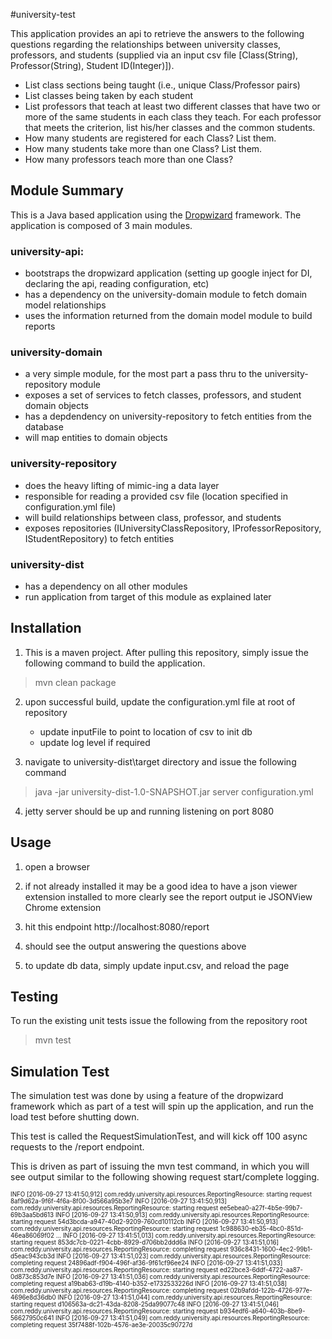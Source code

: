 #university-test

This application provides an api to retrieve the answers to the following questions regarding the relationships between university classes, professors, and students (supplied via an input csv file [Class(String), Professor(String), Student ID(Integer)]).

* List class sections being taught (i.e., unique Class/Professor pairs)
* List classes being taken by each student
* List professors that teach at least two different classes that have two or more of the same students in each class they teach.  For  each professor that meets the criterion, list his/her classes and the common students. 
* How many students are registered for each Class?  List them.
* How many students take more than one Class?  List them.
* How many professors teach more than one Class?

## Module Summary
This is a Java based application using the [Dropwizard](http://www.dropwizard.io/1.0.2/docs/ "Dropwizard") framework.  The application is composed of 3 main modules.

### university-api: 
* bootstraps the dropwizard application (setting up google inject for DI, declaring the api, reading configuration, etc)
* has a dependency on the university-domain module to fetch domain model relationships
* uses the information returned from the domain model module to build reports
    
### university-domain
* a very simple module, for the most part a pass thru to the university-repository module
* exposes a set of services to fetch classes, professors, and student domain objects
* has a depdendency on university-repository to fetch entities from the database
* will map entities to domain objects
    
### university-repository
* does the heavy lifting of mimic-ing a data layer
* responsible for reading a provided csv file (location specified in configuration.yml file)
* will build relationships between class, professor, and students
* exposes repositories (IUniversityClassRepository, IProfessorRepository, IStudentRepository) to fetch entities

### university-dist
* has a dependency on all other modules
* run application from target of this module as explained later

## Installation
1) This is a maven project.  After pulling this repository, simply issue the following command to build the application.
> mvn clean package

2) upon successful build, update the configuration.yml file at root of repository
   - update inputFile to point to location of csv to init db
   - update log level if required

3) navigate to university-dist\target  directory and issue the following command
> java -jar university-dist-1.0-SNAPSHOT.jar server configuration.yml

4) jetty server should be up and running listening on port 8080

## Usage
1) open a browser

2) if not already installed it may be a good idea to have a json viewer extension installed to more clearly see the report output
   ie JSONView Chrome extension

3) hit this endpoint http://localhost:8080/report

4) should see the output answering the questions above

5) to update db data, simply update input.csv, and reload the page

## Testing
To run the existing unit tests issue the following from the repository root
> mvn test

## Simulation Test

The simulation test was done by using a feature of the dropwizard framework which as part of a test will spin up
the application, and run the load test before shutting down.

This test is called the RequestSimulationTest, and will kick off 100 async requests to the /report endpoint.

This is driven as part of issuing the mvn test command, in which you will see output similar to the following
showing request start/complete logging.

<p style="font-size:70%;">
INFO  [2016-09-27 13:41:50,912] com.reddy.university.api.resources.ReportingResource: starting request 8af9d62a-9f6f-4f6a-8f00-3d566a95b3e7
INFO  [2016-09-27 13:41:50,913] com.reddy.university.api.resources.ReportingResource: starting request ee5ebea0-a27f-4b5e-99b7-69b3aa5bd613
INFO  [2016-09-27 13:41:50,913] com.reddy.university.api.resources.ReportingResource: starting request 54d3bcda-a947-40d2-9209-760cd10112cb
INFO  [2016-09-27 13:41:50,913] com.reddy.university.api.resources.ReportingResource: starting request 1c988630-eb35-4bc0-851d-46ea86069f02
...
INFO  [2016-09-27 13:41:51,013] com.reddy.university.api.resources.ReportingResource: starting request 853dc7cb-0221-4cbb-8929-d706bb2ddd6a
INFO  [2016-09-27 13:41:51,016] com.reddy.university.api.resources.ReportingResource: completing request 936c8431-1600-4ec2-99b1-d5eac943cb3d
INFO  [2016-09-27 13:41:51,023] com.reddy.university.api.resources.ReportingResource: completing request 24896adf-f904-496f-af36-9f61cf96ee24
INFO  [2016-09-27 13:41:51,033] com.reddy.university.api.resources.ReportingResource: starting request ed22bce3-6ddf-4722-aa87-0d873c853d7e
INFO  [2016-09-27 13:41:51,036] com.reddy.university.api.resources.ReportingResource: completing request a19bab63-d19b-4140-b352-e1732533226d
INFO  [2016-09-27 13:41:51,038] com.reddy.university.api.resources.ReportingResource: completing request 02b9afdd-122b-4726-977e-4696e8d36db0
INFO  [2016-09-27 13:41:51,044] com.reddy.university.api.resources.ReportingResource: starting request d106563a-dc21-43da-8208-25da99077c48
INFO  [2016-09-27 13:41:51,046] com.reddy.university.api.resources.ReportingResource: starting request b934edf6-a640-403b-8be9-56627950c641
INFO  [2016-09-27 13:41:51,049] com.reddy.university.api.resources.ReportingResource: completing request 35f7488f-102b-4576-ae3e-20035c90727d
</p>
